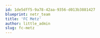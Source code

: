 ```yaml
---
id: 1de5dff5-9a78-42aa-9356-d013b3881427
blueprint: netr_team
title: 'FC Metz'
author: little_admin
slug: fc-metz
---
```

